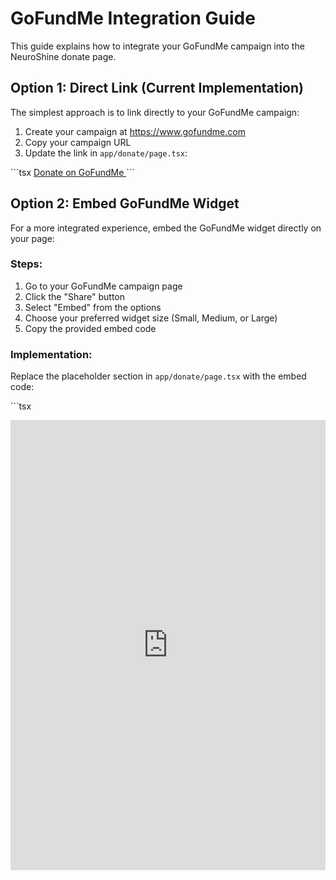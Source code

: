 # GoFundMe Integration Guide

This guide explains how to integrate your GoFundMe campaign into the NeuroShine donate page.

## Option 1: Direct Link (Current Implementation)

The simplest approach is to link directly to your GoFundMe campaign:

1. Create your campaign at https://www.gofundme.com
2. Copy your campaign URL
3. Update the link in `app/donate/page.tsx`:

\`\`\`tsx
<a href="YOUR_GOFUNDME_URL_HERE" target="_blank" rel="noopener noreferrer">
  Donate on GoFundMe
</a>
\`\`\`

## Option 2: Embed GoFundMe Widget

For a more integrated experience, embed the GoFundMe widget directly on your page:

### Steps:

1. Go to your GoFundMe campaign page
2. Click the "Share" button
3. Select "Embed" from the options
4. Choose your preferred widget size (Small, Medium, or Large)
5. Copy the provided embed code

### Implementation:

Replace the placeholder section in `app/donate/page.tsx` with the embed code:

\`\`\`tsx
<div className="w-full max-w-2xl mx-auto">
  <iframe 
    src="https://www.gofundme.com/f/your-campaign-name/widget/large"
    width="100%"
    height="720px"
    frameBorder="0"
    scrolling="no"
    className="rounded-xl"
  />
</div>
\`\`\`

## Option 3: GoFundMe API (Advanced)

For more control, you can use the GoFundMe API:

1. Contact GoFundMe to get API access
2. Implement server-side API calls to fetch campaign data
3. Display custom donation interface with real-time updates

### Example API Integration:

\`\`\`typescript
// app/api/campaign-stats/route.ts
export async function GET() {
  const response = await fetch('https://api.gofundme.com/v1/campaigns/YOUR_CAMPAIGN_ID', {
    headers: {
      'Authorization': `Bearer ${process.env.GOFUNDME_API_KEY}`
    }
  })
  
  const data = await response.json()
  return Response.json(data)
}
\`\`\`

## Customization Tips

### Styling the Widget

If using the embed widget, you can wrap it in a styled container:

\`\`\`tsx
<div className="relative rounded-xl overflow-hidden border-2 border-border shadow-lg">
  {/* GoFundMe iframe here */}
</div>
\`\`\`

### Adding Campaign Stats

Display live campaign statistics:

\`\`\`tsx
<div className="grid grid-cols-3 gap-4 mb-8">
  <div className="text-center">
    <p className="text-3xl font-bold text-primary">$XX,XXX</p>
    <p className="text-sm text-muted-foreground">Raised</p>
  </div>
  <div className="text-center">
    <p className="text-3xl font-bold text-primary">XXX</p>
    <p className="text-sm text-muted-foreground">Donors</p>
  </div>
  <div className="text-center">
    <p className="text-3xl font-bold text-secondary-foreground">XX%</p>
    <p className="text-sm text-muted-foreground">of Goal</p>
  </div>
</div>
\`\`\`

## Testing

Before going live:

1. Test the donation flow on desktop and mobile
2. Verify the campaign URL is correct
3. Ensure the widget displays properly on all screen sizes
4. Test that donations are being tracked correctly

## Support

For GoFundMe-specific questions:
- Visit: https://support.gofundme.com
- Email: support@gofundme.com

For NeuroShine website questions:
- Check the main README.md
- Review the code comments in donate/page.tsx
\`\`\`
